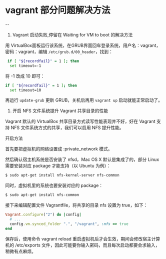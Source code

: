 # vagrant 部分问题解决方法
--


1. Vagrant 启动失败,停留在 Waiting for VM to boot 的解决方法

  用 VirtualBox面板运行该系统，在GRUB界面回车登录系统，用户名：vagrant，密码：vagrant，编辑 `/etc/grub.d/00_header`，找到：
  ```bash
   if [ "${recordfail}" = 1 ]; then  
    set timeout=-1
  ```

  将 -1 改成 10 即可：

  ```bash
  if [ "${recordfail}" = 1 ]; then  
    set timeout=10
  ```

  再运行  `update-grub` 更新 GRUB，关机后再用 `vagrant up` 启动就能正常启动了。

1. 开启 NFS 文件系统提升 Vagrant 共享目录的性能  

  Vagrant 默认的 VirtualBox 共享目录方式读写性能表现并不好，好在 Vagrant 支持 NFS 文件系统方式的共享，我们可以启用 NFS 提升性能。

  开启方法

  首先要把虚拟机的网络设置成 :private_network 模式。

  然后确认宿主机系统是否安装了 nfsd，Mac OS X 默认是集成了的，部分 Linux 需要安装对应 package 才能支持（以 Ubuntu 为例）：
  ```bash
  $ sudo apt-get install nfs-kernel-server nfs-common
  ```
  同时，虚拟机里的系统也要安装对应的 package：

  ```bash
  $ sudo apt-get install nfs-common
  ```
  接下来编辑配置文件 Vagrantfile，将共享的目录 nfs 设置为 true，如下：

  ```ruby
  Vagrant.configure("2") do |config|
    # ...
    config.vm.synced_folder ".", "/vagrant", :nfs => true
  end
  ```
  保存后，使用命令 vagrant reload 重启虚拟机后才会生效，期间会修改宿主计算机的 /etc/exports 文件，因此可能要你输入密码，而且每次启动都要会求输入，稍微有点麻烦。
